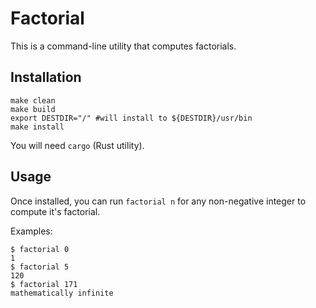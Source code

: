 # Factorial


This is a command-line utility that computes factorials.

## Installation

```
make clean
make build
export DESTDIR="/" #will install to ${DESTDIR}/usr/bin
make install 
```

You will need `cargo` (Rust utility).

## Usage

Once installed, you can run `factorial n` for any non-negative integer to compute it's factorial.

Examples:
```
$ factorial 0
1
$ factorial 5
120
$ factorial 171
mathematically infinite
```

